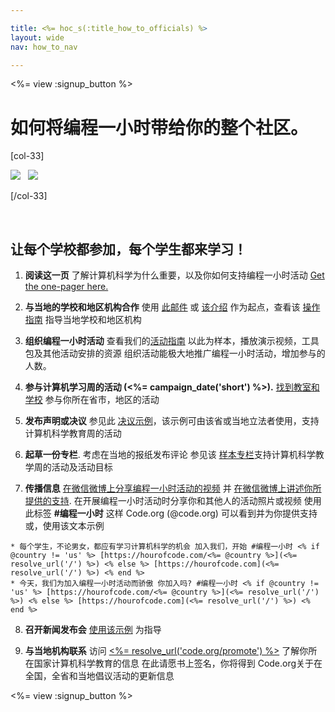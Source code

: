 ```yaml
---

title: <%= hoc_s(:title_how_to_officials) %>
layout: wide
nav: how_to_nav

---
```


<%= view :signup_button %>

# 如何将编程一小时带给你的整个社区。

[col-33]

![](/images/fit-275/highlight-obama.png)&nbsp;&nbsp;&nbsp;![](/images/fit-246/dan.jpg)

[/col-33]

<p style="clear:both">
  &nbsp;
</p>

## 让每个学校都参加，每个学生都来学习！

  1. **阅读这一页** 了解计算机科学为什么重要，以及你如何支持编程一小时活动 [Get the one-pager here.](/files/hoc-one-pager-public-officials-2016.pdf)

  2. **与当地的学校和地区机构合作** 使用 [此邮件](<%= resolve_url('/promote/resources#sample-emails') %>) 或 [该介绍](<%= resolve_url('/promote/stats') %>) 作为起点，查看该 [操作指南](<%= resolve_url('/how-to') %>) 指导当地学校和地区机构

  3. **组织编程一小时活动** 查看我们的[活动指南](<%= resolve_url('/how-to/events') %>) 以此为样本，播放演示视频，工具包及其他活动安排的资源 组织活动能极大地推广编程一小时活动，增加参与的人数。

  4. **参与计算机学习周的活动 (<%= campaign_date('short') %>).** [找到教室和学校](<%= resolve_url('/events') %>) 参与你所在省市，地区的活动

  5. **发布声明或决议** 参见此 [决议示例](<%= resolve_url('resources/proclamation') %>)，该示例可由该省或当地立法者使用，支持计算机科学教育周的活动

  6. **起草一份专栏**. 考虑在当地的报纸发布评论 参见该 [样本专栏](<%= resolve_url('/promote/op-ed') %>)支持计算机科学教学周的活动及活动目标

  7. **传播信息** [在微信微博上分享编程一小时活动的视频](https://www.facebook.com/sharer/sharer.php?u=http%3A%2F%2Fhourofcode.com%2Fus) 并 [在微信微博上讲述你所提供的支持](https://twitter.com/intent/tweet?url=http%3A%2F%2Fhourofcode.com&text=I%27m%20participating%20in%20this%20year%27s%20%23HourOfCode%2C%20are%20you%3F%20%40codeorg&original_referer=https%3A%2F%2Fwww.google.com%2Furl%3Fq%3Dhttps%253A%252F%252Ftwitter.com%252Fshare%253Fhashtags%253D%2526amp%253Brelated%253Dcodeorg%2526amp%253Btext%253DI%252527m%252Bparticipating%252Bin%252Bthis%252Byear%252527s%252B%252523HourOfCode%25252C%252Bare%252Byou%25253F%252B%252540codeorg%2526amp%253Burl%253Dhttp%25253A%25252F%25252Fhourofcode.com%26sa%3DD%26sntz%3D1%26usg%3DAFQjCNE1GLTUbKZfMlEh9Aj5w0iswz6PYQ&related=codeorg&hashtags=). 在开展编程一小时活动时分享你和其他人的活动照片或视频 使用此标签 **#编程一小时** 这样 Code.org (@code.org) 可以看到并为你提供支持 或，使用该文本示例
  
    * 每个学生，不论男女，都应有学习计算机科学的机会 加入我们，开始 #编程一小时 <% if @country != 'us' %> [https://hourofcode.com/<%= @country %>](<%= resolve_url('/') %>) <% else %> [https://hourofcode.com](<%= resolve_url('/') %>) <% end %>
    * 今天，我们为加入编程一小时活动而骄傲 你加入吗? #编程一小时 <% if @country != 'us' %> [https://hourofcode.com/<%= @country %>](<%= resolve_url('/') %>) <% else %> [https://hourofcode.com](<%= resolve_url('/') %>) <% end %>
          
  8. **召开新闻发布会** [使用该示例](<%= resolve_url('/promote/official-press-release') %>) 为指导

  9. **与当地机构联系** 访问 [<%= resolve_url('code.org/promote') %>](<%= resolve_url('https://code.org/promote') %>) 了解你所在国家计算机科学教育的信息 在此请愿书上签名，你将得到 Code.org关于在全国，全省和当地倡议活动的更新信息

<%= view :signup_button %>